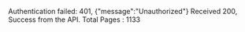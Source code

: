 Authentication failed: 401, {"message":"Unauthorized"}
Received 200, Success from the API.
Total Pages : 1133
